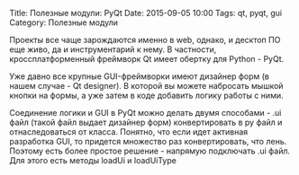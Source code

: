 Title: Полезные модули: PyQt
Date: 2015-09-05 10:00
Tags: qt, pyqt, gui
Category: Полезные модули


Проекты все чаще зарождаются именно в web,  однако, и десктоп ПО еще живо, да и инструментарий к нему. В частности, кроссплатформенный фреймворк Qt имеет обертку для Python - PyQt. 

Уже давно все крупные GUI-фреймворки имеют дизайнер форм (в нашем случае - Qt designer). В которой вы можете набросать мышкой кнопки на формы, а уже затем в коде добавить логику работы с ними. 

Соединение логики и GUI в PyQt можно делать двумя способами - .ui файл (такой файл выдает дизайнер форм) конвертировать в py файл и отнаследоваться от класса. Понятно, что если идет активная разработка GUI, то придется множество раз конвертировать, что лень.
Поэтому есть более простое решение - напрямую подключать .ui файл. Для этого есть методы loadUi и loadUiType
